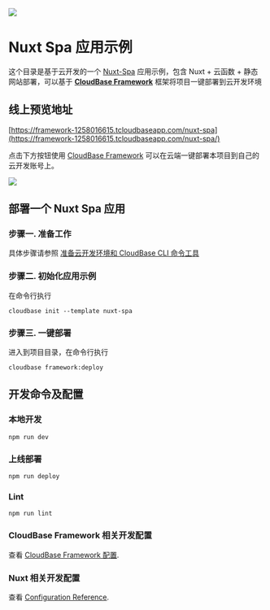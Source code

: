 <a href="https://github.com/TencentCloudBase/cloudbase-templates"><img src="https://main.qcloudimg.com/raw/4a2bb546f6d59133976dccd1ac962378.png"></a>

# Nuxt Spa 应用示例

这个目录是基于云开发的一个 [Nuxt-Spa](https://zh.nuxtjs.org/) 应用示例，包含 Nuxt + 云函数 + 静态网站部署，可以基于 **[CloudBase Framework](https://github.com/TencentCloudBase/cloudbase-framework)** 框架将项目一键部署到云开发环境

## 线上预览地址

[https://framework-1258016615.tcloudbaseapp.com/nuxt-spa](https://framework-1258016615.tcloudbaseapp.com/nuxt-spa/)

点击下方按钮使用 [CloudBase Framework](https://github.com/TencentCloudBase/cloudbase-framework) 可以在云端一键部署本项目到自己的云开发账号上。

[![](https://main.qcloudimg.com/raw/67f5a389f1ac6f3b4d04c7256438e44f.svg)](https://console.cloud.tencent.com/tcb/env/index?action=CreateAndDeployCloudBaseProject&appUrl=https%3A%2F%2Fgithub.com%2FTencentCloudBase%2Fcloudbase-templates&workDir=nuxt-spa&appName=nuxt-spa)

## 部署一个 Nuxt Spa 应用

### 步骤一. 准备工作

具体步骤请参照 [准备云开发环境和 CloudBase CLI 命令工具](https://github.com/TencentCloudBase/cloudbase-framework/blob/master/CLI_GUIDE.md)

### 步骤二. 初始化应用示例

在命令行执行

```
cloudbase init --template nuxt-spa
```

### 步骤三. 一键部署

进入到项目目录，在命令行执行

```
cloudbase framework:deploy
```

## 开发命令及配置

### 本地开发

```
npm run dev
```

### 上线部署

```
npm run deploy
```

### Lint

```
npm run lint
```

### CloudBase Framework 相关开发配置

查看 [CloudBase Framework 配置](https://github.com/TencentCloudBase/cloudbase-framework).

### Nuxt 相关开发配置

查看 [Configuration Reference](https://zh.nuxtjs.org/guide/configuration).

